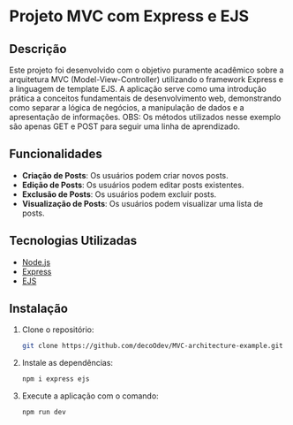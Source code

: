 # Projeto MVC com Express e EJS

## Descrição

Este projeto foi desenvolvido com o objetivo puramente acadêmico sobre a arquitetura MVC (Model-View-Controller) utilizando o framework Express e a linguagem de template EJS. A aplicação serve como uma introdução prática a conceitos fundamentais de desenvolvimento web, demonstrando como separar a lógica de negócios, a manipulação de dados e a apresentação de informações.
OBS: Os métodos utilizados nesse exemplo são apenas GET e POST para seguir uma linha de aprendizado.

## Funcionalidades

- **Criação de Posts**: Os usuários podem criar novos posts.
- **Edição de Posts**: Os usuários podem editar posts existentes.
- **Exclusão de Posts**: Os usuários podem excluir posts.
- **Visualização de Posts**: Os usuários podem visualizar uma lista de posts.

## Tecnologias Utilizadas

- [Node.js](https://nodejs.org/)
- [Express](https://expressjs.com/)
- [EJS](https://ejs.co/)

## Instalação

1. Clone o repositório:
   ```bash
   git clone https://github.com/decoOdev/MVC-architecture-example.git
   ```
2. Instale as dependências:
   ```bash
   npm i express ejs
   ```
3. Execute a aplicação com o comando:
   ```
   npm run dev
   ```
